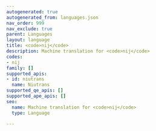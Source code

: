 ```yaml
---
autogenerated: true
autogenerated_from: languages.json
nav_order: 999
nav_exclude: true
parent: Languages
layout: language
title: <code>nij</code>
description: Machine translation for <code>nij</code>
codes:
- nij
family: []
supported_apis:
- id: niutrans
  name: Niutrans
supported_qe_apis: []
supported_ape_apis: []
seo:
  name: Machine translation for <code>nij</code>
  type: Language

---
```


